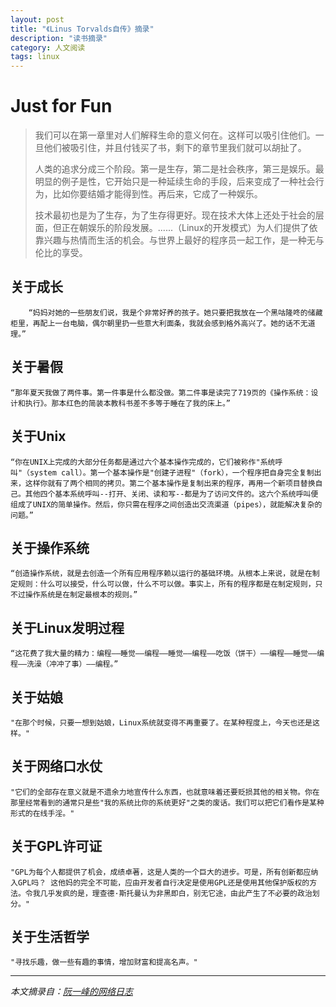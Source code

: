 ```yaml
---
layout: post
title: "《Linus Torvalds自传》摘录"
description: "读书摘录"
category: 人文阅读
tags: linux
---
```


# Just for Fun
> 我们可以在第一章里对人们解释生命的意义何在。这样可以吸引住他们。一旦他们被吸引住，并且付钱买了书，剩下的章节里我们就可以胡扯了。
> 
> 人类的追求分成三个阶段。第一是生存，第二是社会秩序，第三是娱乐。最明显的例子是性，它开始只是一种延续生命的手段，后来变成了一种社会行为，比如你要结婚才能得到性。再后来，它成了一种娱乐。
> 
> 技术最初也是为了生存，为了生存得更好。现在技术大体上还处于社会的层面，但正在朝娱乐的阶段发展。......（Linux的开发模式）为人们提供了依靠兴趣与热情而生活的机会。与世界上最好的程序员一起工作，是一种无与伦比的享受。

## 关于成长

		“妈妈对她的一些朋友们说，我是个非常好养的孩子。她只要把我放在一个黑咕隆咚的储藏柜里，再配上一台电脑，偶尔朝里扔一些意大利面条，我就会感到格外高兴了。她的话不无道理。”
	
## 关于暑假
	“那年夏天我做了两件事。第一件事是什么都没做。第二件事是读完了719页的《操作系统：设计和执行》。那本红色的简装本教科书差不多等于睡在了我的床上。”
## 关于Unix
	“你在UNIX上完成的大部分任务都是通过六个基本操作完成的，它们被称作"系统呼叫"（system call）。第一个基本操作是"创建子进程"（fork），一个程序把自身完全复制出来，这样你就有了两个相同的拷贝。第二个基本操作是复制出来的程序，再用一个新项目替换自己。其他四个基本系统呼叫--打开、关闭、读和写--都是为了访问文件的。这六个系统呼叫便组成了UNIX的简单操作。然后，你只需在程序之间创造出交流渠道（pipes），就能解决复杂的问题。”
## 关于操作系统
	“创造操作系统，就是去创造一个所有应用程序赖以运行的基础环境。从根本上来说，就是在制定规则：什么可以接受，什么可以做，什么不可以做。事实上，所有的程序都是在制定规则，只不过操作系统是在制定最根本的规则。”
## 关于Linux发明过程
	“这花费了我大量的精力：编程――睡觉――编程――睡觉――编程――吃饭（饼干）――编程――睡觉――编程――洗澡（冲冲了事）――编程。”
## 关于姑娘
	"在那个时候，只要一想到姑娘，Linux系统就变得不再重要了。在某种程度上，今天也还是这样。"
## 关于网络口水仗
	"它们的全部存在意义就是不遗余力地宣传什么东西，也就意味着还要贬损其他的相关物。你在那里经常看到的通常只是些"我的系统比你的系统更好"之类的废话。我们可以把它们看作是某种形式的在线手淫。"
## 关于GPL许可证
	"GPL为每个人都提供了机会，成绩卓著，这是人类的一个巨大的进步。可是，所有创新都应纳入GPL吗？ 这他妈的完全不可能，应由开发者自行决定是使用GPL还是使用其他保护版权的方法。令我几乎发疯的是，理查德·斯托曼认为非黑即白，别无它途，由此产生了不必要的政治划分。"
## 关于生活哲学
	"寻找乐趣，做一些有趣的事情，增加财富和提高名声。"
------------
*本文摘录自：[阮一峰的网络日志](http://www.ruanyifeng.com/blog/2012/09/linus_torvalds.html "《Linus Torvalds自传》摘录")*
